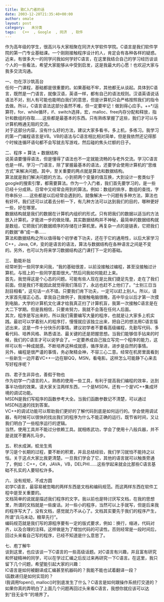```yaml
---
title: 致C入门者的话
date: 2003-12-28T21:35:40+00:00
author: omale
layout: post
category:   未分类
tags:   C++  , Google  , 同济  , 软件
---
```

作为高年级的学生，很高兴与大家相聚在同济大学软件学院。C语言是我们软件学院的第一门专业基础课。一个刚刚接触程序设计的人，肯定会有各种各样的疑惑。近来，有很多大一的同学问我如何学好C语言，在这里我结合自己的学习经历谈谈个人的一些看法，希望大家能够从中受到启发，这是我最大的心愿！也欢迎大家与我多交流沟通。

一、勿在浮沙筑高台  
任何一门课程，基础都是很重要的。如果基础不牢，其他都无从谈起。具体到C语言，既然是一门语言，就像汉语，英语一样，都有自己的语法规则。汉语英语说话语法不对，别人有可能也能明白我们的意思，但是计算机只会严格按照我们的指令去做。所以，C语言语法这部分虽然不难，但一定要牢记！做到得心应手。+=*/运算符，for、while循环，if、switch选择，宏，malloc、free内存分配和释放，指针和数组的存取……这些都是最基本的东西。只有熟练掌握了这些，我们才可以与计算机畅通无阻的交流。  
对于这部分内容，没有什么好的方法，建议大家多看书，多上机，多练习。我学习的第一门编程语言是VB。VB的语法与C语言相比相对简单，但是我依然还记得那个时候连循环语句都不会写就去写游戏，然后碰的焦头烂额的日子。

二、程序 = 算法 + 数据结构  
说英语要懂得语法，但是懂得了语法也不一定就能流畅的与老外交流。学习C语言也是一样。学习一门语言，除了掌握最基本的语法，还要学会使用计算机的“思维方式”来解决问题。其中，至关重要的两点就是算法和数据结构。  
算法就是我们解决问题的方法。小到把两个变量的值互换，大到设计一套类似于google的搜索引擎，都需要算法。作为一个入门者，我们首先要学习的，是一些已经十分成熟，日常中又经常会用到的算法。例如：数组的排序，数组的查找，字符串拆分……这些都是以后经常会遇到的。就像解决一个问题有多种方法，算法也有好坏。我们还可以试着去分析一下，有几种方法可以达到我们的目的，哪种更好一些，好在哪里。  
数据结构就是我们的数据在计算机内组织的形式。只有把我们的数据以适当的方法放入计算机，才能进一步的做处理。其实数据结构并不神秘，最简单的数据结构就是数组，它把我们的数据顺序的存储在计算机里。再复杂一点的是链表，它把我们的数据“串”成一串……  
算法和数据结构之所以值得每个初学者下功夫，还在于它的通用性，以后大家学习C++，Java, C#，变的是语言的语法，算法与数据结构在各种语言之间是不变的。另外，也可以为将来学习数据结构这门课打下一定的基础。

三、勤能补拙  
经常听到一些同学来问我，“我的基础很差，以前没接触过编程，甚至没接触过计算机，与班上的一些同学差距很大。”然后问我如何能赶上来。  
首先，我觉得这是个心态的问题。可能有些人现在是比我们捷足先登，走在了我们前面。但是我们不能因此就觉得我们落后了，永远也赶不上他们了。“士别三日当刮目相看”，这句话一点不错。只要我们肯下功夫，一定可以赶上别人。所以，请大家首先摆正心态。拿我自己做例子，我接触电脑很晚，高中毕业以后才第一次摸到电脑，大学的计算机文化课才给我真正扫了计算机盲，我第一次接触C语言是在大二下学期。但是我相信，只要肯努力，我就不会落在任何人后面。  
其次，程序是写出来的，所以我们需要编写大量的程序，也就是让大家多上机实践。最初可以学着别人的程序打，慢慢就应该独立出来，把自己的想法用C语言描述出来，这是一件十分快乐的事情。建议初学者不要看高级编程，先勤写代码、多看代码、培养风格、熟悉语法、最关键的还是把握思想。当我们能够信手拈来的时候，我们的C语言才可以说学会了。一定要养成自己独立写完一个程序的能力，这样可以有一种成就感。不断培养这种成就感，循序渐进，进步是自然的事情。  
另外，编程是很严谨的事情，务必聚精会神，不容三心二意。经常在机房里面看到一些新生一边开着VC++一边在聊QQ，MSN，看电影。这样怎么可能静下心来去写好程序呢？

四、君子生非异也，善假于物也  
作为初学一门语言的人，熟练的使用一些工具，有利于提高我们编程的效率，达到事半功倍的效果。请大家关注两样东西，一个是MSDN，还有一个是VC++集成环境的调试功能。  
MSDN是我们写程序的函数参考大全。当我们函数参数记不清楚，可以通过MSDN迅速的找到答案。  
VC++的调试功能可以帮助我们更好的了解代码到底是如何运行的。学会使用调试器，有时候可以很快的找出我们的程序为什么不能正确的运行。既节省时间，又让我们明白了一些程序运行的逻辑。  
当然，使用工具并不能过分依赖工具。就相练武功，学会了使用十八般兵器，并不是说就不要再扎马步。

五、积水成渊，蛟龙生焉  
学习是个长期的过程，要不断的积累，并且总结经验，我们学习就怕不能持之以恒。关于这点大家比我更清楚。一旦我们学会了它，其他的语言就可以触类旁通了，例如：C++，C#，JAVA，VB，DELPHI……这些学起来就会比那些C语言基础不扎实的人要轻松许多。

六、没有规矩，不成方圆  
初学C语言，最容易被忽略的两样东西是文档和编码规范。而这两样东西在软件工程中是至关重要的。  
文档简单的说就是描述我们程序的文字。我以前也是特讨厌写文档，在我的思想里，所谓的文档就是一些废话。对一些小的程序，当然可以上手就写，但是后来我的程序写大了，没有文档，感觉就力不从心了。文档其实要先于我们的程序产生，所谓“兵马未动，粮草先行”。  
编码规范就是我们写的源程序要有一定的版式要求，例如：换行，缩进，代码对齐，以及合理的注释。这样做是为了增加代码的可读性。否则经常是一段时间后，回过头来看自己写的程序，已经不知道是什么意思了。

七、庖丁解牛  
谈到这里，也应该谈一下C语言的一些高级话题。对C语言有兴趣，并且富有研究和怀疑精神的同学，可以在学过汇编之后反过来再研究一下C语言。在这里，我只留下几个问题，希望能引起大家的兴趣：  
lC语言是如何被翻译成汇编甚至机器码的？我能不能也试着翻译一段？  
l函数递归是如何实现的？  
l我调用fopen(), malloc()时到底发生了什么？C语言是如何跟操作系统打交道的？  
如果你真的弄明白了上面几个问题再回过头来看C语言，我想你就应该可以达到“目无全牛”的境界了。